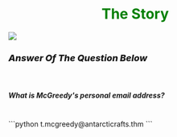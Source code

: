 <h1 align="center" style="color:green;">The Story</h1>
<img align="center" src="https://tryhackme-images.s3.amazonaws.com/user-uploads/63588b5ef586912c7d03c4f0/room-content/fa2b10afd679df9896a1de9ee2a4486b.svg">
<br>
<h3 style="font-style: italic; font-size: 18px; padding-right: 18px; font-weight:800">Answer Of The Question Below</h3>
<br>
<h5>What is McGreedy's personal email address?</h5>
<br>
```python
    t.mcgreedy@antarcticrafts.thm
```
